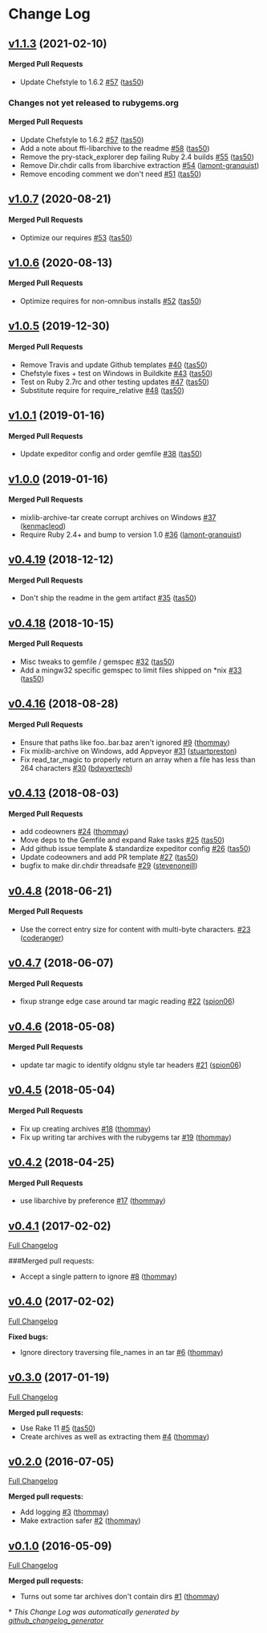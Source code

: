 <!-- usage documentation: http://expeditor-docs.es.chef.io/configuration/changelog/ -->
# Change Log

<!-- latest_release 1.1.3 -->
## [v1.1.3](https://github.com/chef/mixlib-archive/tree/v1.1.3) (2021-02-10)

#### Merged Pull Requests
- Update Chefstyle to 1.6.2 [#57](https://github.com/chef/mixlib-archive/pull/57) ([tas50](https://github.com/tas50))
<!-- latest_release -->

<!-- release_rollup since=1.0.7 -->
### Changes not yet released to rubygems.org

#### Merged Pull Requests
- Update Chefstyle to 1.6.2 [#57](https://github.com/chef/mixlib-archive/pull/57) ([tas50](https://github.com/tas50)) <!-- 1.1.3 -->
- Add a note about ffi-libarchive to the readme [#58](https://github.com/chef/mixlib-archive/pull/58) ([tas50](https://github.com/tas50)) <!-- 1.1.2 -->
- Remove the pry-stack_explorer dep failing Ruby 2.4 builds [#55](https://github.com/chef/mixlib-archive/pull/55) ([tas50](https://github.com/tas50)) <!-- 1.1.1 -->
- Remove Dir.chdir calls from libarchive extraction [#54](https://github.com/chef/mixlib-archive/pull/54) ([lamont-granquist](https://github.com/lamont-granquist)) <!-- 1.1.0 -->
- Remove encoding comment we don&#39;t need [#51](https://github.com/chef/mixlib-archive/pull/51) ([tas50](https://github.com/tas50)) <!-- 1.0.8 -->
<!-- release_rollup -->

<!-- latest_stable_release -->
## [v1.0.7](https://github.com/chef/mixlib-archive/tree/v1.0.7) (2020-08-21)

#### Merged Pull Requests
- Optimize our requires [#53](https://github.com/chef/mixlib-archive/pull/53) ([tas50](https://github.com/tas50))
<!-- latest_stable_release -->

## [v1.0.6](https://github.com/chef/mixlib-archive/tree/v1.0.6) (2020-08-13)

#### Merged Pull Requests
- Optimize requires for non-omnibus installs [#52](https://github.com/chef/mixlib-archive/pull/52) ([tas50](https://github.com/tas50))

## [v1.0.5](https://github.com/chef/mixlib-archive/tree/v1.0.5) (2019-12-30)

#### Merged Pull Requests
- Remove Travis and update Github templates [#40](https://github.com/chef/mixlib-archive/pull/40) ([tas50](https://github.com/tas50))
- Chefstyle fixes + test on Windows in Buildkite [#43](https://github.com/chef/mixlib-archive/pull/43) ([tas50](https://github.com/tas50))
- Test on Ruby 2.7rc and other testing updates [#47](https://github.com/chef/mixlib-archive/pull/47) ([tas50](https://github.com/tas50))
- Substitute require for require_relative [#48](https://github.com/chef/mixlib-archive/pull/48) ([tas50](https://github.com/tas50))

## [v1.0.1](https://github.com/chef/mixlib-archive/tree/v1.0.1) (2019-01-16)

#### Merged Pull Requests
- Update expeditor config and order gemfile [#38](https://github.com/chef/mixlib-archive/pull/38) ([tas50](https://github.com/tas50))

## [v1.0.0](https://github.com/chef/mixlib-archive/tree/v1.0.0) (2019-01-16)

#### Merged Pull Requests
- mixlib-archive-tar create corrupt archives on Windows [#37](https://github.com/chef/mixlib-archive/pull/37) ([kenmacleod](https://github.com/kenmacleod))
- Require Ruby 2.4+ and bump to version 1.0 [#36](https://github.com/chef/mixlib-archive/pull/36) ([lamont-granquist](https://github.com/lamont-granquist))

## [v0.4.19](https://github.com/chef/mixlib-archive/tree/v0.4.19) (2018-12-12)

#### Merged Pull Requests
- Don&#39;t ship the readme in the gem artifact [#35](https://github.com/chef/mixlib-archive/pull/35) ([tas50](https://github.com/tas50))

## [v0.4.18](https://github.com/chef/mixlib-archive/tree/v0.4.18) (2018-10-15)

#### Merged Pull Requests
- Misc tweaks to gemfile / gemspec [#32](https://github.com/chef/mixlib-archive/pull/32) ([tas50](https://github.com/tas50))
- Add a mingw32 specific gemspec to limit files shipped on *nix [#33](https://github.com/chef/mixlib-archive/pull/33) ([tas50](https://github.com/tas50))

## [v0.4.16](https://github.com/chef/mixlib-archive/tree/v0.4.16) (2018-08-28)

#### Merged Pull Requests
- Ensure that paths like foo..bar.baz aren&#39;t ignored [#9](https://github.com/chef/mixlib-archive/pull/9) ([thommay](https://github.com/thommay))
- Fix mixlib-archive on Windows, add Appveyor [#31](https://github.com/chef/mixlib-archive/pull/31) ([stuartpreston](https://github.com/stuartpreston))
- Fix read_tar_magic to properly return an array when a file has less than 264 characters [#30](https://github.com/chef/mixlib-archive/pull/30) ([bdwyertech](https://github.com/bdwyertech))

## [v0.4.13](https://github.com/chef/mixlib-archive/tree/v0.4.13) (2018-08-03)

#### Merged Pull Requests
- add codeowners [#24](https://github.com/chef/mixlib-archive/pull/24) ([thommay](https://github.com/thommay))
- Move deps to the Gemfile and expand Rake tasks [#25](https://github.com/chef/mixlib-archive/pull/25) ([tas50](https://github.com/tas50))
- Add github issue template &amp; standardize expeditor config [#26](https://github.com/chef/mixlib-archive/pull/26) ([tas50](https://github.com/tas50))
- Update codeowners and add PR template [#27](https://github.com/chef/mixlib-archive/pull/27) ([tas50](https://github.com/tas50))
- bugfix to make dir.chdir threadsafe [#29](https://github.com/chef/mixlib-archive/pull/29) ([stevenoneill](https://github.com/stevenoneill))

## [v0.4.8](https://github.com/chef/mixlib-archive/tree/v0.4.8) (2018-06-21)

#### Merged Pull Requests
- Use the correct entry size for content with multi-byte characters. [#23](https://github.com/chef/mixlib-archive/pull/23) ([coderanger](https://github.com/coderanger))

## [v0.4.7](https://github.com/chef/mixlib-archive/tree/v0.4.7) (2018-06-07)

#### Merged Pull Requests
- fixup strange edge case around tar magic reading [#22](https://github.com/chef/mixlib-archive/pull/22) ([spion06](https://github.com/spion06))

## [v0.4.6](https://github.com/chef/mixlib-archive/tree/v0.4.6) (2018-05-08)

#### Merged Pull Requests
- update tar magic to identify oldgnu style tar headers [#21](https://github.com/chef/mixlib-archive/pull/21) ([spion06](https://github.com/spion06))

## [v0.4.5](https://github.com/chef/mixlib-archive/tree/v0.4.5) (2018-05-04)

#### Merged Pull Requests
- Fix up creating archives [#18](https://github.com/chef/mixlib-archive/pull/18) ([thommay](https://github.com/thommay))
- Fix up writing tar archives with the rubygems tar [#19](https://github.com/chef/mixlib-archive/pull/19) ([thommay](https://github.com/thommay))

## [v0.4.2](https://github.com/chef/mixlib-archive/tree/v0.4.2) (2018-04-25)

#### Merged Pull Requests
- use libarchive by preference [#17](https://github.com/chef/mixlib-archive/pull/17) ([thommay](https://github.com/thommay))

## [v0.4.1](https://github.com/chef/mixlib-archive/tree/v0.4.1) (2017-02-02)

[Full Changelog](https://github.com/chef/mixlib-archive/compare/v0.4.0...v0.4.1)

###Merged pull requests:

- Accept a single pattern to ignore [\#8](https://github.com/chef/mixlib-archive/pull/8) ([thommay](https://github.com/thommay))

## [v0.4.0](https://github.com/chef/mixlib-archive/tree/v0.4.0) (2017-02-02)
[Full Changelog](https://github.com/chef/mixlib-archive/compare/v0.3.0...v0.4.0)

**Fixed bugs:**

- Ignore directory traversing file\_names in an tar [\#6](https://github.com/chef/mixlib-archive/pull/6) ([thommay](https://github.com/thommay))

## [v0.3.0](https://github.com/chef/mixlib-archive/tree/v0.3.0) (2017-01-19)
[Full Changelog](https://github.com/chef/mixlib-archive/compare/v0.2.0...v0.3.0)

**Merged pull requests:**

- Use Rake 11 [\#5](https://github.com/chef/mixlib-archive/pull/5) ([tas50](https://github.com/tas50))
- Create archives as well as extracting them [\#4](https://github.com/chef/mixlib-archive/pull/4) ([thommay](https://github.com/thommay))

## [v0.2.0](https://github.com/chef/mixlib-archive/tree/v0.2.0) (2016-07-05)
[Full Changelog](https://github.com/chef/mixlib-archive/compare/v0.1.0...v0.2.0)

**Merged pull requests:**

- Add logging [\#3](https://github.com/chef/mixlib-archive/pull/3) ([thommay](https://github.com/thommay))
- Make extraction safer [\#2](https://github.com/chef/mixlib-archive/pull/2) ([thommay](https://github.com/thommay))

## [v0.1.0](https://github.com/chef/mixlib-archive/tree/v0.1.0) (2016-05-09)
[Full Changelog](https://github.com/chef/mixlib-archive/compare/053f20d5455cc463251f91d1413b973232909dc2...v0.1.0)

**Merged pull requests:**

- Turns out some tar archives don't contain dirs [\#1](https://github.com/chef/mixlib-archive/pull/1) ([thommay](https://github.com/thommay))



\* *This Change Log was automatically generated by [github_changelog_generator](https://github.com/skywinder/Github-Changelog-Generator)*
